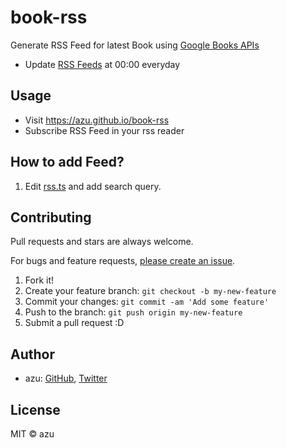 # book-rss

Generate RSS Feed for latest Book using [Google Books APIs](https://developers.google.com/books/docs/v1/using?hl=ja)

- Update [RSS Feeds](./src/rss.ts) at 00:00 everyday

## Usage

- Visit <https://azu.github.io/book-rss>
- Subscribe RSS Feed in your rss reader

## How to add Feed?

1. Edit [rss.ts](./src/rss.ts) and add search query.

## Contributing

Pull requests and stars are always welcome.

For bugs and feature requests, [please create an issue](https://github.com/azu/book-rss/issues).

1. Fork it!
2. Create your feature branch: `git checkout -b my-new-feature`
3. Commit your changes: `git commit -am 'Add some feature'`
4. Push to the branch: `git push origin my-new-feature`
5. Submit a pull request :D

## Author

- azu: [GitHub](https://github.com/azu), [Twitter](https://twitter.com/azu_re)

## License

MIT © azu

